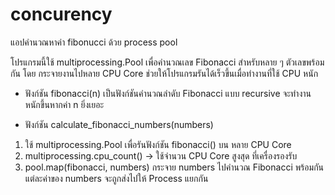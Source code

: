 ﻿# concurency

แอปคำนวณหาค่า fibonucci ด้วย process pool

โปรแกรมนี้ใช้ multiprocessing.Pool เพื่อคำนวณเลข Fibonacci สำหรับหลาย ๆ ตัวเลขพร้อมกัน โดย กระจายงานไปหลาย CPU Core ช่วยให้โปรแกรมรันได้เร็วขึ้นเมื่อทำงานที่ใช้ CPU หนัก

- ฟังก์ชัน fibonacci(n)
เป็นฟังก์ชันคำนวณลำดับ Fibonacci แบบ recursive จะทำงานหนักขึ้นหากค่า n ยิ่งเยอะ

- ฟังก์ชัน calculate_fibonacci_numbers(numbers)
1. ใช้ multiprocessing.Pool เพื่อรันฟังก์ชัน fibonacci() บน หลาย CPU Core
2. multiprocessing.cpu_count() → ใช้จำนวน CPU Core สูงสุด ที่เครื่องรองรับ
3. pool.map(fibonacci, numbers)
    กระจาย numbers ไปคำนวณ Fibonacci พร้อมกัน
    แต่ละค่าของ numbers จะถูกส่งไปให้ Process แยกกัน
